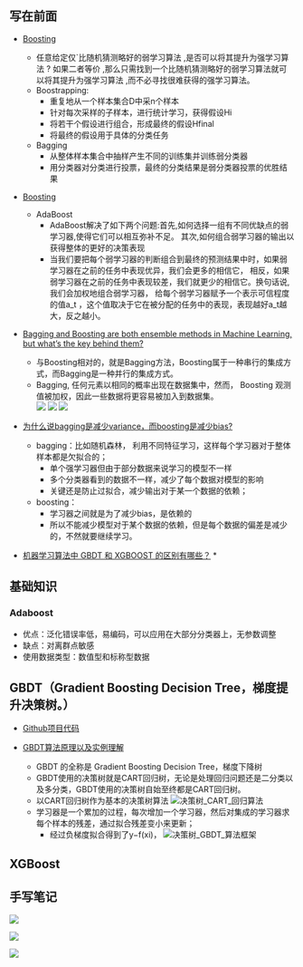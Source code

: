 ## 写在前面* [Boosting](https://blog.csdn.net/xiaohukun/article/details/78189281)    * 任意给定仅`比随机猜测略好的弱学习算法 ,是否可以将其提升为强学习算法 ?     如果二者等价 ,那么只需找到一个比随机猜测略好的弱学习算法就可以将其提升为强学习算法 ,而不必寻找很难获得的强学习算法。    * Boostrapping:        * 重复地从一个样本集合D中采n个样本        * 针对每次采样的子样本，进行统计学习，获得假设Hi        * 将若干个假设进行组合，形成最终的假设Hfinal        * 将最终的假设用于具体的分类任务    * Bagging        * 从整体样本集合中抽样产生不同的训练集并训练弱分类器        * 用分类器对分类进行投票，最终的分类结果是弱分类器投票的优胜结果* [Boosting](https://zhuanlan.zhihu.com/p/26215100)    * AdaBoost        * AdaBoost解决了如下两个问题:首先,如何选择一组有不同优缺点的弱学习器,使得它们可以相互弥补不足。        其次,如何组合弱学习器的输出以获得整体的更好的决策表现        * 当我们要把每个弱学习器的判断组合到最终的预测结果中时，如果弱学习器在之前的任务中表现优异，我们会更多的相信它，        相反，如果弱学习器在之前的任务中表现较差，我们就更少的相信它。换句话说,我们会加权地组合弱学习器，        给每个弱学习器赋予一个表示可信程度的值a_t ，这个值取决于它在被分配的任务中的表现，表现越好a_t越大，反之越小。* [Bagging and Boosting are both ensemble methods in Machine Learning, but what’s the key behind them?](https://quantdare.com/what-is-the-difference-between-bagging-and-boosting/)    * 与Boosting相对的，就是Bagging方法，Boosting属于一种串行的集成方式，而Bagging是一种并行的集成方式。    * Bagging, 任何元素以相同的概率出现在数据集中，然而， Boosting 观测值被加权，因此一些数据将更容易被加入到数据集。 \    ![](readme/集成学习_01.jpg)    ![](readme/集成学习_02.jpg)    ![](readme/集成学习_03.jpg)* [为什么说bagging是减少variance，而boosting是减少bias?](https://www.zhihu.com/question/26760839)    * bagging：比如随机森林， 利用不同特征学习，这样每个学习器对于整体样本都是欠拟合的；        * 单个强学习器但由于部分数据来说学习的模型不一样        * 多个分类器看到的数据不一样，减少了每个数据对模型的影响        * 关键还是防止过拟合，减少输出对于某一个数据的依赖；    * boosting：        * 学习器之间就是为了减少bias，是依赖的        * 所以不能减少模型对于某个数据的依赖，但是每个数据的偏差是减少的，不然就要继续学习。 * [机器学习算法中 GBDT 和 XGBOOST 的区别有哪些？](https://www.zhihu.com/question/41354392)    *     ## 基础知识  ### Adaboost* 优点：泛化错误率低，易编码，可以应用在大部分分类器上，无参数调整* 缺点：对离群点敏感* 使用数据类型：数值型和标称型数据## GBDT（Gradient Boosting Decision Tree，梯度提升决策树。）* [Github项目代码](https://github.com/jiye-ML/ensemble_learning_GBDT)* [GBDT算法原理以及实例理解](https://blog.csdn.net/zpalyq110/article/details/79527653)    * GBDT 的全称是 Gradient Boosting Decision Tree，梯度下降树    * GBDT使用的决策树就是CART回归树，无论是处理回归问题还是二分类以及多分类，GBDT使用的决策树自始至终都是CART回归树。     * 以CART回归树作为基本的决策树算法  ![决策树_CART_回归算法](readme/决策树_CART_回归算法.png)    * 学习器是一个累加的过程，每次增加一个学习器，然后对集成的学习器求每个样本的残差，通过拟合残差变小来更新；        * 经过负梯度拟合得到了y−f(xi)，        ![决策树_GBDT_算法框架](readme/决策树_GBDT_算法框架.png)    ## XGBoost    ## 手写笔记![](readme/集成学习_01.jpg)![](readme/集成学习_02.jpg)![](readme/集成学习_03.jpg)